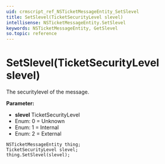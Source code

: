 ```yaml
---
uid: crmscript_ref_NSTicketMessageEntity_SetSlevel
title: SetSlevel(TicketSecurityLevel slevel)
intellisense: NSTicketMessageEntity.SetSlevel
keywords: NSTicketMessageEntity, GetSlevel
so.topic: reference
---
```


# SetSlevel(TicketSecurityLevel slevel)

The securitylevel of the message.

**Parameter:** 
* **slevel** TicketSecurityLevel
* Enum: 0 = Unknown 
* Enum: 1 = Internal 
* Enum: 2 = External 

```crmscript
NSTicketMessageEntity thing;
TicketSecurityLevel slevel;
thing.SetSlevel(slevel);
```

